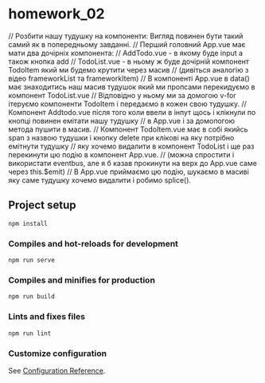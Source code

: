 # homework_02
  
// Розбити нашу тудушку на компоненти: Вигляд повинен бути такий самий як в попередньому завданні.
// Перший головний App.vue має мати два дочірніх компонента:
// AddTodo.vue - в якому буде input а також кнопка add
// TodoList.vue - в ньому ж буде дочірній компонент TodoItem який ми будемо крутити через масив 
// (дивіться аналогію з відео frameworkList та frameworkItem)
// В компоненті App.vue в data() має знаходитись наш масив тудушок який ми пропсами перекидуємо в компонент TodoList.vue
// Відповідно у ньому ми за домогою v-for ітеруємо компоненти TodoItem і передаємо в кожен свою тудушку.
// Компонент Addtodo.vue після того коли ввели в інпут щось і клікнули по кнопці повинен емітати нашу тудушку 
// в App.vue і за домопогою метода пушити в масив.
// Компонент TodoItem.vue має в собі якийсь span з назвою тудушки і кнопку delete при клікові на яку потрібно емітнути тудушку 
// яку хочемо видалити в компонент TodoList і ще раз перекинути цю подію в компонент App.vue. 
// (можна спростити і використати eventbus, але я б казав прокинути на верх до App.vue саме через this.$emit)
// В App.vue приймаємо цю подію, шукаємо в масиві яку саме тудушку хочемо видалити і робимо splice().

## Project setup
```
npm install
```

### Compiles and hot-reloads for development
```
npm run serve
```

### Compiles and minifies for production
```
npm run build
```

### Lints and fixes files
```
npm run lint
```

### Customize configuration
See [Configuration Reference](https://cli.vuejs.org/config/).
